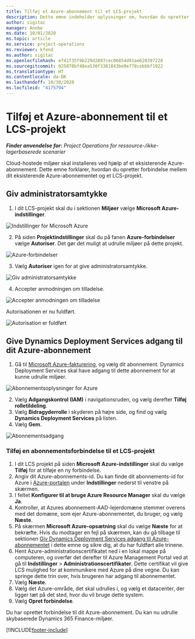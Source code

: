 ```yaml
---
title: Tilføj et Azure-abonnement til et LCS-projekt
description: Dette emne indeholder oplysninger om, hvordan du opretter forbindelse mellem Azure-abonnementet og et LCS-projekt.
author: sigitac
manager: Annbe
ms.date: 10/01/2020
ms.topic: article
ms.service: project-operations
ms.reviewer: kfend
ms.author: sigitac
ms.openlocfilehash: e741f35f9b229d2897cec06054d91ae620397228
ms.sourcegitcommit: 625878bf48ea530f3381843be0e778cebbbf1922
ms.translationtype: HT
ms.contentlocale: da-DK
ms.lasthandoff: 10/30/2020
ms.locfileid: "4175794"
---
```

# <a name="add-an-azure-subscription-to-an-lcs-project"></a>Tilføj et Azure-abonnement til et LCS-projekt

_**Finder anvendelse for:** Project Operations for ressource-/ikke-lagerbaserede scenarier_

Cloud-hostede miljøer skal installeres ved hjælp af et eksisterende Azure-abonnement. Dette emne forklarer, hvordan du opretter forbindelse mellem dit eksisterende Azure-abonnementet og et LCS-projekt. 

## <a name="grant-admin-consent"></a>Giv administratorsamtykke

1. I dit LCS-projekt skal du i sektionen **Miljøer** vælge **Microsoft Azure-indstillinger**.

![Indstillinger for Microsoft Azure](./media/1MicrosoftAzureSettings.png)

2. På siden **Projektindstillinger** skal du på fanen **Azure-forbindelser** vælge **Autoriser**. Det gør det muligt at udrulle miljøer på dette projekt.

![Azure-forbindelser](./media/2AzureConnectors.png)

3. Vælg **Autoriser** igen for at give administratorsamtykke.

![Giv administratorsamtykke](./media/3GrantAdminConsent.png)

4. Accepter anmodningen om tilladelse.

![Accepter anmodningen om tilladelse](./media/4AcceptPermissionRequest.png)

Autorisationen er nu fuldført. 

![Autorisation er fuldført](./media/5AuthorizationComplete.png)

## <a name="provide-dynamics-deployment-services-access-to-your-azure-subscription"></a><a name="provide"></a>Give Dynamics Deployment Services adgang til dit Azure-abonnement

1. Gå til [Microsoft Azure-fakturering](https://portal.azure.com/#blade/Microsoft\_Azure\_Billing/SubscriptionsBlade), og vælg dit abonnement. Dynamics Deployment Services skal have adgang til dette abonnement for at kunne udrulle miljøer.

![Abonnementsoplysninger for Azure](./media/6AzureSubscription.png)

2. Vælg **Adgangskontrol (IAM)** i navigationsruden, og vælg derefter **Tilføj rolletildeling**.
3. Vælg **Bidragyderrolle** i skyderen på højre side, og find og vælg **Dynamics Deployment Services** på listen. 
4. Vælg **Gem**.

![Abonnementsadgang](./media/7SubscriptionAccess.png)

### <a name="add-a-subscription-connector-to-an-lcs-project"></a>Tilføj en abonnementsforbindelse til et LCS-projekt

1. I dit LCS projekt på siden **Microsoft Azure-indstillinger** skal du vælge **Tilføj** for at tilføje en ny forbindelse.
2. Angiv dit Azure-abonnements-id. Du kan finde dit abonnements-id for Azure i [Azure-portalen](https://ms.portal.azure.com/) under **Indstillinger** nederst til venstre på skærmen.
3. I feltet **Konfigurer til at bruge Azure Resource Manager** skal du vælge **Ja**.
4. Kontroller, at Azures abonnement-AAD-lejerdomæne stemmer overens med det domæne, som ejer Azure-abonnementet, du bruger, og vælg **Næste**.
5. På skærmen **Microsoft Azure-opsætning** skal du vælge **Næste** for at bekræfte. Hvis du modtager en fejl på skærmen, kan du gå tilbage til sektionen [Giv Dynamics Deployment Services adgang til Azure-abonnementet](#provide) i dette emne og sikre dig, at du har fuldført alle trinene.
6. Hent Azure-administrationscertifikatet ned i en lokal mappe på computeren, og overfør det derefter til Azure Management Portal ved at gå til **Indstillinger** > **Administrationscertifikater**. Dette certifikat vil give LCS mulighed for at kommunikere med Azure på dine vegne. Du kan springe dette trin over, hvis brugeren har adgang til abonnementet.
7. Vælg **Næste**.
8. Vælg det Azure-område, det skal udrulles i, og vælg et datacenter, der ligger tæt på det sted, hvor du vil bruge dette system.
9.  Vælg **Opret forbindelse**.

Du har oprettet forbindelse til dit Azure-abonnement. Du kan nu udrulle skybaserede Dynamics 365 Finance-miljøer.




[!INCLUDE[footer-include](../includes/footer-banner.md)]